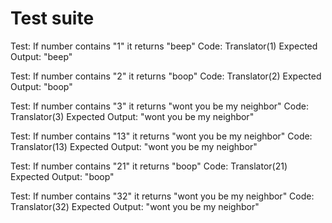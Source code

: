 # Test suite
Test: If number contains "1" it returns "beep"
Code: Translator(1)
Expected Output: "beep"

Test: If number contains "2" it returns "boop"
Code: Translator(2)
Expected Output: "boop"

Test: If number contains "3" it returns "wont you be my neighbor"
Code: Translator(3)
Expected Output: "wont you be my neighbor"

Test: If number contains "13" it returns "wont you be my neighbor"
Code: Translator(13)
Expected Output: "wont you be my neighbor"

Test: If number contains "21" it returns "boop"
Code: Translator(21)
Expected Output: "boop"

Test: If number contains "32" it returns "wont you be my neighbor"
Code: Translator(32)
Expected Output: "wont you be my neighbor"